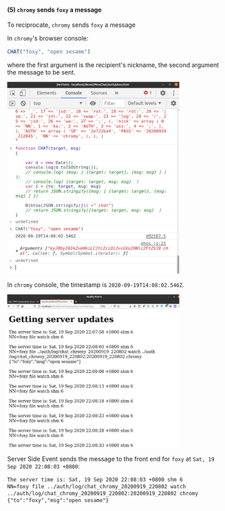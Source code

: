 
#### (5) `chromy` sends `foxy` a message

To reciprocate, `chromy` sends `foxy` a message

In `chromy`'s browser console:

```js
CHAT("foxy", "open sesame")
```
where the first argument is the recipient's nickname, the second argument the message to be sent.


<img src="https://github.com/udexon/PhosChat/blob/master/img/Chat_chromy.png" width=400>

In `chromy` console, the timestamp is `2020-09-19T14:08:02.546Z`.

<img src="https://github.com/udexon/PhosChat/blob/master/img/SSE_Firefox.png" width=400>

Server Side Event sends the message to the front end for `foxy` at `Sat, 19 Sep 2020 22:08:03 +0800`:

```
The server time is: Sat, 19 Sep 2020 22:08:03 +0800 shm 6
NN=foxy file ../auth/log/chat_chromy_20200919_220802 watch ../auth/log/chat_chromy_20200919_220802:20200919_220802 chromy {"to":"foxy","msg":"open sesame"}
```
